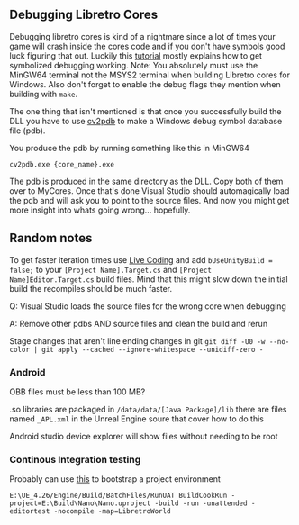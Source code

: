 ## Debugging Libretro Cores
Debugging libretro cores is kind of a nightmare since a lot of times your game will crash inside the cores code and if you don't have symbols good luck figuring that out. Luckily this [tutorial](https://docs.libretro.com/development/retroarch/compilation/windows/) mostly explains how to get symbolized debugging working. Note: You absolutely must use the MinGW64 terminal not the MSYS2 terminal when building Libretro cores for Windows. Also don't forget to enable the debug flags they mention when building with ```make```.

The one thing that isn't mentioned is that once you successfully build the DLL you have to use [cv2pdb](https://github.com/rainers/cv2pdb/releases/latest) to make a Windows debug symbol database file (pdb).

You produce the pdb by running something like this in MinGW64

```
cv2pdb.exe {core_name}.exe
```

The pdb is produced in the same directory as the DLL. Copy both of them over to MyCores. Once that's done Visual Studio should automagically load the pdb  and will ask you to point to the source files. And now you might get more insight into whats going wrong... hopefully.

## Random notes
To get faster iteration times use [Live Coding](https://docs.unrealengine.com/5.0/en-US/using-live-coding-to-recompile-unreal-engine-applications-at-runtime/) and add `bUseUnityBuild = false;` to your `[Project Name].Target.cs` and `[Project Name]Editor.Target.cs` build files. Mind that this might slow down the initial build the recompiles should be much faster.

Q: Visual Studio loads the source files for the wrong core when debugging 

A: Remove other pdbs AND source files and clean the build and rerun

Stage changes that aren't line ending changes in git
`git diff -U0 -w --no-color | git apply --cached --ignore-whitespace --unidiff-zero -`

### Android
OBB files must be less than 100 MB?

.so libraries are packaged in `/data/data/[Java Package]/lib` there are files named `_APL.xml` in the Unreal Engine soure that cover how to do this

Android studio device explorer will show files without needing to be root

### Continous Integration testing
Probably can use [this](https://github.com/pfist/Nano) to bootstrap a project environment 

`E:\UE_4.26/Engine/Build/BatchFiles/RunUAT BuildCookRun -project=E:\Build\Nano\Nano.uproject -build -run -unattended -editortest
-nocompile -map=LibretroWorld`